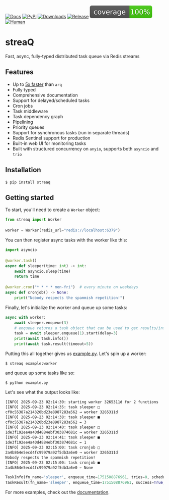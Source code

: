 [![Docs](https://readthedocs.org/projects/streaq/badge/?version=latest)](https://streaq.readthedocs.io/en/latest/?badge=latest)
[![PyPI](https://img.shields.io/pypi/v/streaq)](https://pypi.org/project/streaq)
[![Downloads](https://static.pepy.tech/badge/streaq)](https://pepy.tech/project/streaq)
[![Release](https://img.shields.io/github/v/release/tastyware/streaq?label=release%20notes)](https://github.com/tastyware/streaq/releases)
![Coverage](https://raw.githubusercontent.com/tastyware/streaq/badges/coverage.svg)
[![Human](https://img.shields.io/badge/human-coded-green?logo=data:image/svg+xml;base64,PHN2ZyB4bWxucz0iaHR0cDovL3d3dy53My5vcmcvMjAwMC9zdmciIHdpZHRoPSIyNCIgaGVpZ2h0PSIyNCIgdmlld0JveD0iMCAwIDI0IDI0IiBmaWxsPSJub25lIiBzdHJva2U9IiNmZmZmZmYiIHN0cm9rZS13aWR0aD0iMiIgc3Ryb2tlLWxpbmVjYXA9InJvdW5kIiBzdHJva2UtbGluZWpvaW49InJvdW5kIiBjbGFzcz0ibHVjaWRlIGx1Y2lkZS1wZXJzb24tc3RhbmRpbmctaWNvbiBsdWNpZGUtcGVyc29uLXN0YW5kaW5nIj48Y2lyY2xlIGN4PSIxMiIgY3k9IjUiIHI9IjEiLz48cGF0aCBkPSJtOSAyMCAzLTYgMyA2Ii8+PHBhdGggZD0ibTYgOCA2IDIgNi0yIi8+PHBhdGggZD0iTTEyIDEwdjQiLz48L3N2Zz4=)](#)

# streaQ

Fast, async, fully-typed distributed task queue via Redis streams

## Features

- Up to [5x faster](https://github.com/tastyware/streaq/tree/master/benchmarks) than `arq`
- Fully typed
- Comprehensive documentation
- Support for delayed/scheduled tasks
- Cron jobs
- Task middleware
- Task dependency graph
- Pipelining
- Priority queues
- Support for synchronous tasks (run in separate threads)
- Redis Sentinel support for production
- Built-in web UI for monitoring tasks
- Built with structured concurrency on `anyio`, supports both `asyncio` and `trio`

## Installation

```console
$ pip install streaq
```

## Getting started

To start, you'll need to create a `Worker` object:

```python
from streaq import Worker

worker = Worker(redis_url="redis://localhost:6379")
```

You can then register async tasks with the worker like this:

```python
import asyncio

@worker.task()
async def sleeper(time: int) -> int:
    await asyncio.sleep(time)
    return time

@worker.cron("* * * * mon-fri")  # every minute on weekdays
async def cronjob() -> None:
    print("Nobody respects the spammish repetition!")
```

Finally, let's initialize the worker and queue up some tasks:

```python
async with worker:
    await sleeper.enqueue(3)
    # enqueue returns a task object that can be used to get results/info
    task = await sleeper.enqueue(1).start(delay=3)
    print(await task.info())
    print(await task.result(timeout=5))
```

Putting this all together gives us [example.py](https://github.com/tastyware/streaq/blob/master/example.py). Let's spin up a worker:
```
$ streaq example:worker
```
and queue up some tasks like so:
```
$ python example.py
```

Let's see what the output looks like:

```
[INFO] 2025-09-23 02:14:30: starting worker 3265311d for 2 functions
[INFO] 2025-09-23 02:14:35: task sleeper □ cf0c55387a214320bd23e8987283a562 → worker 3265311d
[INFO] 2025-09-23 02:14:38: task sleeper ■ cf0c55387a214320bd23e8987283a562 ← 3
[INFO] 2025-09-23 02:14:40: task sleeper □ 1de3f192ee4a40d4884ebf303874681c → worker 3265311d
[INFO] 2025-09-23 02:14:41: task sleeper ■ 1de3f192ee4a40d4884ebf303874681c ← 1
[INFO] 2025-09-23 02:15:00: task cronjob □ 2a4b864e5ecd4fc99979a92f5db3a6e0 → worker 3265311d
Nobody respects the spammish repetition!
[INFO] 2025-09-23 02:15:00: task cronjob ■ 2a4b864e5ecd4fc99979a92f5db3a6e0 ← None
```
```python
TaskInfo(fn_name='sleeper', enqueue_time=1751508876961, tries=0, scheduled=datetime.datetime(2025, 7, 3, 2, 14, 39, 961000, tzinfo=datetime.timezone.utc), dependencies=set(), dependents=set())
TaskResult(fn_name='sleeper', enqueue_time=1751508876961, success=True, result=1, start_time=1751508880500, finish_time=1751508881503, tries=1, worker_id='ca5bd9eb')
```

For more examples, check out the [documentation](https://streaq.readthedocs.io/en/latest/).
